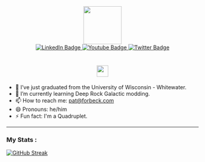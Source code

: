 <div id="header" align="center">
  <img src="https://media.giphy.com/media/Cg41tz5aEc7vCio8Zn/giphy.gif" width="100"/>
  <div id="badges">
  <a href="https://www.linkedin.com/in/pat-forbeck-a6901315a/">
    <img src="https://img.shields.io/badge/LinkedIn-blue?style=for-the-badge&logo=linkedin&logoColor=white" alt="LinkedIn Badge"/>
  </a>
  <a href="https://www.youtube.com/@EZPickens">
    <img src="https://img.shields.io/badge/YouTube-red?style=for-the-badge&logo=youtube&logoColor=white" alt="Youtube Badge"/>
  </a>
  <a href="https://twitter.com/EZPickenstf">
    <img src="https://img.shields.io/badge/Twitter-blue?style=for-the-badge&logo=twitter&logoColor=white" alt="Twitter Badge"/>
  </a>
</div>
<h1>
  <img src="https://media.giphy.com/media/hvRJCLFzcasrR4ia7z/giphy.gif" width="30px"/>
</h1>
</div>

- 🔭 I’ve just graduated from the University of Wisconsin - Whitewater.
- 🌱 I’m currently learning Deep Rock Galactic modding.
- 📫 How to reach me: pat@forbeck.com
- 😄 Pronouns: he/him
- ⚡ Fun fact: I'm a Quadruplet.
---

### My Stats :
[![GitHub Streak](https://github-readme-streak-stats.herokuapp.com?user=pforbeck&theme=github-dark&border=0A0C10&background=0A0C10)](https://git.io/streak-stats)

<!--
**pforbeck/pforbeck** is a ✨ _special_ ✨ repository because its `README.md` (this file) appears on your GitHub profile.

Here are some ideas to get you started:

- 🔭 I’m currently working on ...
- 🌱 I’m currently learning ...
- 👯 I’m looking to collaborate on ...
- 🤔 I’m looking for help with ...
- 💬 Ask me about ...
- 📫 How to reach me: ...
- 😄 Pronouns: ...
- ⚡ Fun fact: ...
-->
